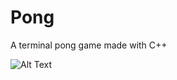 # Pong
A terminal pong game made with C++

![Alt Text](https://gyazo.com/f89380a683566f08cb1aeb695e98736e.gif)
